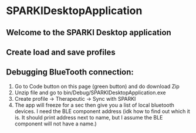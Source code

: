 # SPARKIDesktopApplication

## Welcome to the SPARKI Desktop application

## Create load and save profiles

## Debugging BlueTooth connection:
1. Go to Code button on this page (green button) and do download Zip
2. Unzip file and go to bin/Debug/SPARKIDesktopApplication.exe
3. Create profile -> Therapeutic -> Sync with SPARKI
4. The app will freeze for a sec then give you a list of local bluetooth devices. I need the BLE component address (idk how to find out which it is. It should print address next to name, but I assume the BLE component will not have a name.)
